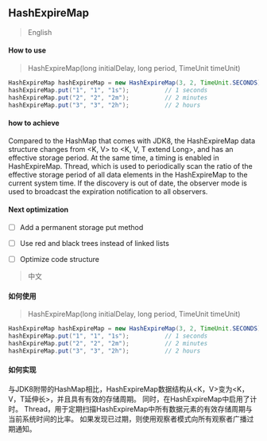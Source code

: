 ## HashExpireMap


> English

#### How to use

> HashExpireMap(long initialDelay, long period, TimeUnit timeUnit)

```java
HashExpireMap hashExpireMap = new HashExpireMap(3, 2, TimeUnit.SECONDS);
hashExpireMap.put("1", "1", "1s");          // 1 seconds
hashExpireMap.put("2", "2", "2m");          // 2 minutes
hashExpireMap.put("3", "3", "2h");          // 2 hours
```

#### how to achieve

Compared to the HashMap that comes with JDK8, the HashExpireMap data structure changes from <K, V> to <K, V, T extend Long>, and has an effective storage period. At the same time, a timing is enabled in HashExpireMap. Thread, which is used to periodically scan the ratio of the effective storage period of all data elements in the HashExpireMap to the current system time. If the discovery is out of date, the observer mode is used to broadcast the expiration notification to all observers.

#### Next optimization

-[ ] Add a permanent storage put method
-[ ] Use red and black trees instead of linked lists
-[ ] Optimize code structure


> 中文

#### 如何使用

> HashExpireMap(long initialDelay, long period, TimeUnit timeUnit)

```java
HashExpireMap hashExpireMap = new HashExpireMap(3, 2, TimeUnit.SECONDS);
hashExpireMap.put("1", "1", "1s");          // 1 seconds
hashExpireMap.put("2", "2", "2m");          // 2 minutes
hashExpireMap.put("3", "3", "2h");          // 2 hours
```

#### 如何实现

与JDK8附带的HashMap相比，HashExpireMap数据结构从<K，V>变为<K，V，T延伸长>，并且具有有效的存储周期。 同时，在HashExpireMap中启用了计时。 Thread，用于定期扫描HashExpireMap中所有数据元素的有效存储周期与当前系统时间的比率。 如果发现已过期，则使用观察者模式向所有观察者广播过期通知。